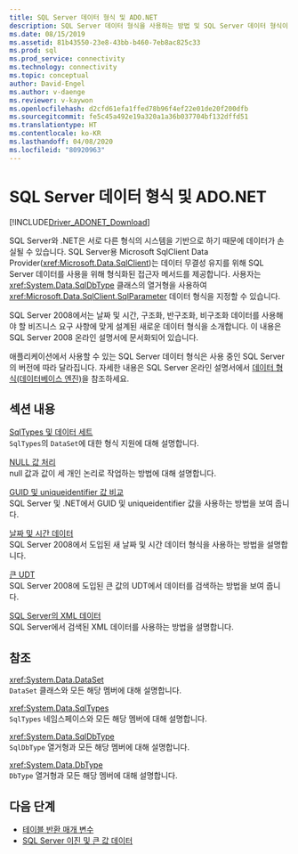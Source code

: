 ```yaml
---
title: SQL Server 데이터 형식 및 ADO.NET
description: SQL Server 데이터 형식을 사용하는 방법 및 SQL Server 데이터 형식이 .NET 데이터 형식과 상호 작용하는 방식을 설명합니다.
ms.date: 08/15/2019
ms.assetid: 81b43550-23e8-43bb-b460-7eb8ac825c33
ms.prod: sql
ms.prod_service: connectivity
ms.technology: connectivity
ms.topic: conceptual
author: David-Engel
ms.author: v-daenge
ms.reviewer: v-kaywon
ms.openlocfilehash: d2cfd61efa1ffed78b96f4ef22e01de20f200dfb
ms.sourcegitcommit: fe5c45a492e19a320a1a36b037704bf132dffd51
ms.translationtype: HT
ms.contentlocale: ko-KR
ms.lasthandoff: 04/08/2020
ms.locfileid: "80920963"
---
```

# <a name="sql-server-data-types-and-adonet"></a>SQL Server 데이터 형식 및 ADO.NET

[!INCLUDE[Driver_ADONET_Download](../../../includes/driver_adonet_download.md)]

SQL Server와 .NET은 서로 다른 형식의 시스템을 기반으로 하기 때문에 데이터가 손실될 수 있습니다. SQL Server용 Microsoft SqlClient Data Provider(<xref:Microsoft.Data.SqlClient>)는 데이터 무결성 유지를 위해 SQL Server 데이터를 사용을 위해 형식화된 접근자 메서드를 제공합니다. 사용자는 <xref:System.Data.SqlDbType> 클래스의 열거형을 사용하여 <xref:Microsoft.Data.SqlClient.SqlParameter> 데이터 형식을 지정할 수 있습니다.  
  
SQL Server 2008에서는 날짜 및 시간, 구조화, 반구조화, 비구조화 데이터를 사용해야 할 비즈니스 요구 사항에 맞게 설계된 새로운 데이터 형식을 소개합니다. 이 내용은 SQL Server 2008 온라인 설명서에 문서화되어 있습니다.  
  
애플리케이션에서 사용할 수 있는 SQL Server 데이터 형식은 사용 중인 SQL Server의 버전에 따라 달라집니다. 자세한 내용은 SQL Server 온라인 설명서에서 [데이터 형식(데이터베이스 엔진)](https://go.microsoft.com/fwlink/?LinkID=107468)을 참조하세요.
  
## <a name="in-this-section"></a>섹션 내용  
[SqlTypes 및 데이터 세트](sqltypes-dataset.md)  
`SqlTypes`의 `DataSet`에 대한 형식 지원에 대해 설명합니다.  
  
[NULL 값 처리](handle-null-values.md)  
null 값과 값이 세 개인 논리로 작업하는 방법에 대해 설명합니다.  
  
[GUID 및 uniqueidentifier 값 비교](compare-guid-uniqueidentifier-values.md)  
SQL Server 및 .NET에서 GUID 및 uniqueidentifier 값을 사용하는 방법을 보여 줍니다.  
  
[날짜 및 시간 데이터](date-time-data.md)  
SQL Server 2008에서 도입된 새 날짜 및 시간 데이터 형식을 사용하는 방법을 설명합니다.  
  
[큰 UDT](large-udts.md)  
SQL Server 2008에 도입된 큰 값의 UDT에서 데이터를 검색하는 방법을 보여 줍니다.  
  
[SQL Server의 XML 데이터](xml-data-sql-server.md)  
SQL Server에서 검색된 XML 데이터를 사용하는 방법을 설명합니다.  
  
## <a name="reference"></a>참조  
<xref:System.Data.DataSet>  
`DataSet` 클래스와 모든 해당 멤버에 대해 설명합니다.  
  
<xref:System.Data.SqlTypes>  
`SqlTypes` 네임스페이스와 모든 해당 멤버에 대해 설명합니다.  
  
<xref:System.Data.SqlDbType>  
`SqlDbType` 열거형과 모든 해당 멤버에 대해 설명합니다.  
  
<xref:System.Data.DbType>  
`DbType` 열거형과 모든 해당 멤버에 대해 설명합니다.  
  
## <a name="next-steps"></a>다음 단계
- [테이블 반환 매개 변수](table-valued-parameters.md)
- [SQL Server 이진 및 큰 값 데이터](sql-server-binary-large-value-data.md)
